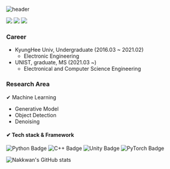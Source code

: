 ![header](https://capsule-render.vercel.app/api?type=Waving&color=0:DCE35B,100:45B649&height=250&section=header&text=Nakkwan%20Github&fontSize=50)

<p>
  <a href="https://nakkwan.github.io/" target="_blank"><img src="https://img.shields.io/badge/Nakkwan Blog-83B81A?style=flat&logo=Bloglovin&logoColor=FFFFFF"/></a>
  <a href="mailto:cvvc1997@gmail.com" target="_blank"><img src="https://img.shields.io/badge/cvvc1997@gmail.com-F24E1E?style=flat&logo=Gmail&logoColor=white"/></a>
  <a href="https://www.instagram.com/nak_panh/" target="_blank"><img src="https://img.shields.io/badge/instagram-E4405F?style=flat&logo=Instagram&logoColor=white"/></a>
</p>

### Career
- KyungHee Univ, Undergraduate (2016.03 ~ 2021.02)
  - Electronic Engineering
- UNIST, graduate, MS (2021.03 ~)
  - Electronical and Computer Science Engineering

### Research Area
✔ Machine Learning
  - Generative Model
  - Object Detection
  - Denoising

#### ✔ Tech stack & Framework
![Python Badge](http://img.shields.io/badge/Python-3776AB?style=flat&logo=Python&logoColor=white)
![C++ Badge](http://img.shields.io/badge/C++-00599C?style=flat&logo=C++&logoColor=white)
![Unity Badge](http://img.shields.io/badge/Unity-FFFFFF?style=flat&logo=Unity&logoColor=white)
![PyTorch Badge](http://img.shields.io/badge/PyTorch-EE4C2C?style=flat&logo=PyTorch&logoColor=white)
  
![Nakkwan's GitHub stats](https://github-readme-stats.vercel.app/api?username=Nakkwan&show_icons=true&theme=vue-dark)
  
